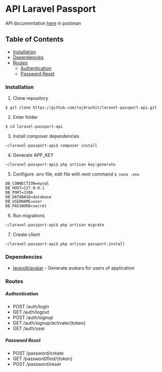 # API Laravel Passport

API documentation [here](https://documenter.getpostman.com/view/6336991/SVYwMHME) in postman

## Table of Contents

- [Installation](#installation)
- [Dependencies](#dependencies)
- [Routes](#routes)
    - [Authentication](#authentication)
    - [Password Reset](#password-reset)


### Installation

1. Clone repository
```
$ git clone https://github.com/raj4rachit/laravel-passport-api.git
```

2. Enter folder
```
$ cd laravel-passport-api
```

3. Install composer dependencies
```
~/laravel-passport-api$ composer install
```

4. Generate APP_KEY
```
~/laravel-passport-api$ php artisan key:generate
```

5. Configure .env file, edit file with next command `$ nano .env`
```
DB_CONNECTION=mysql
DB_HOST=127.0.0.1
DB_PORT=3306
DB_DATABASE=database
DB_USERNAME=user
DB_PASSWORD=secret
```

6. Run migrations
```
~/laravel-passport-api$ php artisan migrate
```

7. Create client
```
~/laravel-passport-api$ php artisan passport:install
```


### Dependencies


- [laravolt/avatar](https://github.com/laravolt/avatar) - Generate avatars for users of application


### Routes

##### Authentication

- POST /auth/login
- GET /auth/logout
- POST /auth/signup
- GET /auth/signup/activate/{token}
- GET /auth/user


##### Password Reset

- POST /password/create
- GET /password/find/{token}
- POST /password/reset
